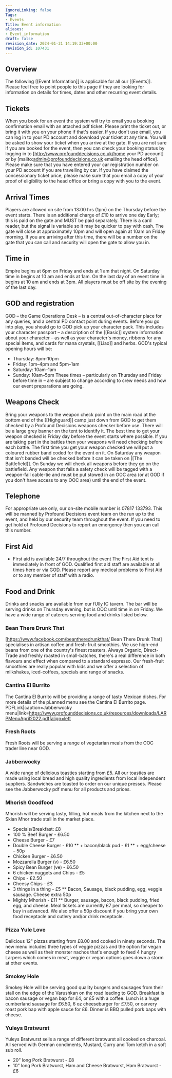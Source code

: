 ```yaml
---
IgnoreLinking: false
Tags:
- Events
Title: Event information
aliases:
- Event_information
draft: false
revision_date: 2024-01-31 14:19:33+00:00
revision_id: 107431
---
```


## Overview
The following [[Event Information]] is applicable for all our [[Events]]. Please feel free to point people to this page if they are looking for information on details for times, dates and other recurring event details.
## Tickets
When you book for an event the system will try to email you a booking confirmation email with an attached pdf ticket. Please print the ticket out, or bring it with you on your phone if that's easier. If you don't use email, you can log in to your PD account and download your ticket at any time. You will be asked to show your ticket when you arrive at the gate.
If you are not sure if you are booked for the event, then you can check your booking status by logging in to [http://www.profounddecisions.co.uk/home your PD account] or by [mailto:admin@profounddecisions.co.uk emailing the head office].
Please make sure that you have entered your car registration number on your PD account if you are travelling by car.
If you have claimed the concessionary ticket price, please make sure that you email a copy of your proof of eligibility to the head office or bring a copy with you to the event.
## Arrival Times
Players are allowed on site from 13:00 hrs (1pm) on the Thursday before the event starts. There is an additional charge of £10 to arrive one day Early; this is paid on the gate and MUST be paid separately. There is a card reader, but the signal is variable so it may be quicker to pay with cash.
The gate will close at approximately 10pm and will open again at 10am on Friday morning. If you are arriving after this time, there will be a number on the gate that you can call and security will open the gate to allow you in.
## Time in
Empire begins at 6pm on Friday and ends at 1 am that night. On Saturday time in begins at 10 am and ends at 1am. 
On the last day of an event time in begins at 10 am and ends at 3pm. 
All players must be off site by the evening of the last day. 
## GOD and registration
GOD – the Game Operations Desk – is a central out-of-character place for any queries, and a central PD contact point during events.
Before you go into play, you should go to GOD pick up your character pack. This includes your character passport – a description of the [[Basic]] system information about your character – as well as your character's money, ribbons for any special items, and cards for mana crystals, [[Liao]] and herbs.
GOD's typical opening hours will be:
* Thursday: 8pm–10pm
* Friday: 1pm–4pm and 5pm–1am
* Saturday: 10am–1am
* Sunday: 10am–5pm
These times – particularly on Thursday and Friday before time in – are subject to change according to crew needs and how our event preparations are going.
## Weapons Check
Bring your weapons to the weapon check point on the main road at the bottom end of the [[Highguard]] camp just down from GOD to get them checked by a Profound Decisions weapons checker before use. There will be a large grey banner on the tent to identify it. The best time to get your weapon checked is Friday day before the event starts where possible. 
If you are taking part in the battles then your weapons will need checking before each battle. The first time you get your weapon checked we will put a coloured rubber band coded for the event on it. On Saturday any weapon that isn't banded will be checked before it can be taken on [[The Battlefield]]. On Sunday we will check all weapons before they go on the battlefield.
Any weapon that fails a safety check will be tagged with a weapon-fail cable-tie and must be put stowed in an OOC area (or at GOD if you don't have access to any OOC area) until the end of the event.
## Telephone
For appropriate use only, our on-site mobile number is 07817 133793. This will be manned by Profound Decisions event team on the run up to the event, and held by our security team throughout the event. If you need to get hold of Profound Decisions to report an emergency then you can call this number.
## First Aid
* First aid is available 24/7 throughout the event
The First Aid tent is immediately in front of GOD. Qualified first aid staff are available at all times here or via GOD. Please report any medical problems to First Aid or to any member of staff with a radio.
## Food and Drink
Drinks and snacks are available from our fUlly IC tavern. The bar will be serving drinks on Thursday evening, but is OOC until time in on Friday. We have a wide range of caterers serving food and drinks listed below.
### Bean There Drunk That
[https://www.facebook.com/beantheredrunkthat/ Bean There Drunk That] specialises in artisan coffee and fresh-fruit smoothies. We use high-end beans from one of the country's finest roasters. Always Organic, Direct-Trade and freshly roasted in small-batches, there's a real difference in both flavours and effect when compared to a standard espresso.
Our fresh-fruit smoothies are really popular with kids and we offer a selection of milkshakes, iced-coffees, specials and range of snacks.
### Cantina El Burrito
The Cantina El Burrito will be providing a range of tasty Mexican dishes. For more details of the pLanned menu see the Cantina El Burrito page.
PDFLink|caption=Jabberwocky menu|link=https://www.profounddecisions.co.uk/resources/downloads/LARPMenuApril2022.pdf|align=left
### Fresh Roots
Fresh Roots will be serving a range of vegetarian meals from the OOC trader line near GOD.
### Jabberwocky
A wide range of delicious toasties starting from £5. All our toasties are made using local bread and high quality ingredients from local independent suppliers. Sandwiches are toasted to order on our unique presses.
Please see the Jabberwocky pdf menu for all products and prices.
### Mhorish Goodfood
Mhorish will be serving tasty, filling, hot meals from the kitchen next to the Skian Mhor trade stall in the market place.
* Specials/Breakfast: £8
* 100 % Beef Burger - £6.50
* Cheese Burger - £7
* Double Cheese Burger - £10
** + bacon/black pud - £1
** + egg/cheese – 50p
* Chicken Burger - £6.50
* Mozzarella Burger (v) - £6.50
* Spicy Bean Burger (ve) - £6.50
* 6 chicken nuggets and Chips - £5
* Chips - £2.50
* Cheesy Chips - £3
* 3 things in a thing - £5
** Bacon, Sausage, black pudding, egg, veggie sausage. Cheese extra 50p
* Mighty Mhorish - £11
** Burger, sausage, bacon, black pudding, fried egg, and cheese.
Meal tickets are currently £7 per meal, so cheaper to buy in advanced. We also offer a 50p discount if you bring your own food receptacle and cutlery and/or drink receptacle.
### Pizza Yule Love
Delicious 12" pizzas starting from £8.00 and cooked in ninety seconds. The new menu includes three types of veggie pizzas and the option for vegan cheese as well as their monster nachos that's enough to feed 4 hungry Larpers which comes in meat, veggie or vegan options goes down a storm at other events.
### Smokey Hole
Smokey Hole will be serving good quality burgers and sausages from their stall on the edge of the Varushkan on the road leading to GOD. Breakfast is bacon sausage or vegan bap for £4, or £5 with a coffee. Lunch is a huge cumberland sausage for £6.50, 6 oz cheeseburger for £7.50, or carvery roast pork bap with apple sauce for £6. Dinner is BBQ pulled pork baps with cheese.
### Yuleys Bratwurst
Yuleys Bratwurst sells a range of different bratwurst all cooked on charcoal. All served with German condiments, Mustard, Curry and Tom ketch in a soft sub roll.
* 20” long Pork Bratwurst - £8
* 10” long Pork Bratwurst, Ham and Cheese Bratwurst, Ham Bratwurst - £6